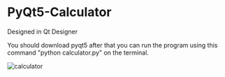 # PyQt5-Calculator
Designed in Qt Designer

You should download pyqt5 after that you can run the program using this command "python calculator.py" on the terminal.

![calculator](https://user-images.githubusercontent.com/68771760/213861387-47c09f6c-58fb-46ed-bf34-5425c92ccc4e.png)
